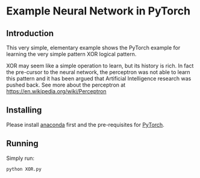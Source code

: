 # Example Neural Network in PyTorch

## Introduction

This very simple, elementary example shows the PyTorch example for learning the very simple pattern XOR logical pattern. 

XOR may seem like a simple operation to learn, but its history is rich. In fact the pre-cursor to the neural network, the perceptron was not able to learn this pattern and it has been argued that Artificial Intelligence research was pushed back. See more about the perceptron at https://en.wikipedia.org/wiki/Perceptron 

## Installing

Please install [anaconda](https://www.continuum.io/downloads) first and the pre-requisites for [PyTorch](http://www.pytorch.org). 

## Running

Simply run:

`python XOR.py`



